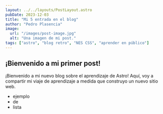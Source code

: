 ```yaml
---
layout: ../../layouts/PostLayout.astro
pubDate: 2023-12-03
title: "Mi 5 entrada en el blog"
author: "Pedro Plasencia"
image:
  url: "/images/post-image.jpg"
  alt: "Una imagen de mi post."
tags: ["astro", "blog retro", "NES CSS", "aprender en público"]
---
```


## ¡Bienvenido a mi primer post!

¡Bienvenido a mi nuevo blog sobre el aprendizaje de Astro! Aquí, voy a compartir mi viaje de aprendizaje a medida que construyo un nuevo sitio web.

- ejemplo
- de
- lista

